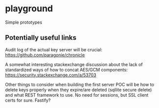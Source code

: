 # playground
Simple prototypes

## Potentially useful links
Audit log of the actual key server will be crucial: https://github.com/paragonie/chronicle

A somewhat interesting stackexchange discussion about the lack of standardized ways of how to concat AES/GCM components: https://security.stackexchange.com/a/53703

Other things to consider when building the first server POC will be how to delete keys properly when they expire/are deleted (sqllite secure delete) and what REST framework to use. No need for sessions, but SSL client certs for sure. Fastify?
